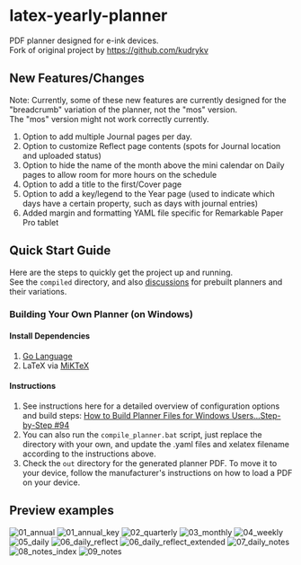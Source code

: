 # latex-yearly-planner
PDF planner designed for e-ink devices.  
Fork of original project by https://github.com/kudrykv  

## New Features/Changes
Note: Currently, some of these new features are currently designed for the "breadcrumb" variation of the planner, not the "mos" version.  
The "mos" version might not work correctly currently.
1. Option to add multiple Journal pages per day.
2. Option to customize Reflect page contents (spots for Journal location and uploaded status)
3. Option to hide the name of the month above the mini calendar on Daily pages to allow room for more hours on the schedule
4. Option to add a title to the first/Cover page
5. Option to add a key/legend to the Year page (used to indicate which days have a certain property, such as days with journal entries)
6. Added margin and formatting YAML file specific for Remarkable Paper Pro tablet

## Quick Start Guide
Here are the steps to quickly get the project up and running.  
See the `compiled` directory, and also [discussions](https://github.com/kudrykv/latex-yearly-planner/discussions) for prebuilt planners and their variations.

### Building Your Own Planner (on Windows)
#### Install Dependencies
1. [Go Language](https://go.dev/dl/)
2. LaTeX via [MiKTeX](https://miktex.org/howto/install-miktex)

#### Instructions
1. See instructions here for a detailed overview of configuration options and build steps: [How to Build Planner Files for Windows Users…Step-by-Step #94](https://github.com/kudrykv/latex-yearly-planner/discussions/94)
2. You can also run the `compile_planner.bat` script, just replace the directory with your own, and update the .yaml files and xelatex filename according to the instructions above.
3. Check the `out` directory for the generated planner PDF. To move it to your device, follow the manufacturer's instructions on how to load a PDF on your device.

## Preview examples
![01_annual](https://github.com/user-attachments/assets/a3cbc19a-b38c-473e-8a9d-b958e387497e)
![01_annual_key](https://github.com/user-attachments/assets/bdbf3b33-30ea-4704-b9fe-69c82c274456)
![02_quarterly](https://github.com/user-attachments/assets/044ef1b4-a9aa-4e2b-9d53-f6511d7d605b)
![03_monthly](https://github.com/user-attachments/assets/437c9c47-ea99-4047-a3c4-a73204e81e8b)
![04_weekly](https://github.com/user-attachments/assets/e9e0ef82-e66a-432a-81ec-89ff590b5c7b)
![05_daily](https://github.com/user-attachments/assets/1218b4c6-92bc-4123-baa0-580b96a1283c)
![06_daily_reflect](https://github.com/user-attachments/assets/08dbb57e-d141-43bb-a04b-f5ac3886401b)
![06_daily_reflect_extended](https://github.com/user-attachments/assets/34c4f5cc-001d-44d9-8db1-3d08285de3f6)
![07_daily_notes](https://github.com/user-attachments/assets/5c8abd17-4f49-4484-9244-b43e6963ae59)
![08_notes_index](https://github.com/user-attachments/assets/ac1a6563-bc11-4a59-be15-db33d4284fae)
![09_notes](https://github.com/user-attachments/assets/c7f63cea-2b3c-401d-8d5a-c43bc05397d3)


